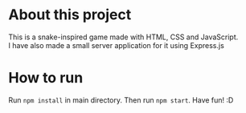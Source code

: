 # About this project
This is a snake-inspired game made with HTML, CSS and JavaScript.  
I have also made a small server application for it using Express.js  
  
# How to run
Run `npm install` in main directory. Then run `npm start`.
Have fun! :D  
